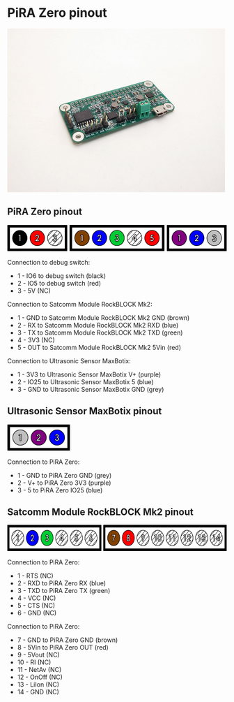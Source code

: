 # PiRA Zero pinout

<img src="/PiRA%20Zero%20pinout/pics/IMG_20171025_102748.jpg"  width="500px" height="375px">

## PiRA Zero pinout

<img src="/PiRA%20Zero%20pinout/pics/PiRA%20pinout%201x3%2B1x5%2B1x3.png"  height="60px">

Connection to debug switch:
 * 1 - IO6 to debug switch (black)
 * 2 - IO5 to debug switch (red)
 * 3 - 5V (NC)

Connection to Satcomm Module RockBLOCK Mk2:
 * 1 - GND to Satcomm Module RockBLOCK Mk2 GND (brown)
 * 2 - RX to Satcomm Module RockBLOCK Mk2 RXD (blue)
 * 3 - TX to Satcomm Module RockBLOCK Mk2 TXD (green)
 * 4 - 3V3 (NC)
 * 5 - OUT to Satcomm Module RockBLOCK Mk2 5Vin (red)
 
 Connection to Ultrasonic Sensor MaxBotix:
 * 1 - 3V3 to Ultrasonic Sensor MaxBotix V+ (purple)
 * 2 - IO25 to Ultrasonic Sensor MaxBotix 5 (blue)
 * 3 - GND to Ultrasonic Sensor MaxBotix GND (grey)

## Ultrasonic Sensor MaxBotix pinout

<img src="/PiRA%20Zero%20pinout/pics/Ultrasonic%20Sensor%20MaxBotix%20pinout%201x3.png"  height="60px">

Connection to PiRA Zero:
 * 1 - GND to PiRA Zero GND (grey)
 * 2 - V+ to PiRA Zero 3V3 (purple)
 * 3 - 5 to PiRA Zero IO25 (blue)
 
 ## Satcomm Module RockBLOCK Mk2 pinout

<img src="/PiRA%20Zero%20pinout/pics/Satcomm%20Module%20RockBLOCK%20Mk2%20pinout%201x6%2B1x8.png"  height="60px">

Connection to PiRA Zero:
 * 1 - RTS (NC)
 * 2 - RXD to PiRA Zero RX (blue)
 * 3 - TXD to PiRA Zero TX (green)
 * 4 - VCC (NC)
 * 5 - CTS (NC)
 * 6 - GND (NC)

Connection to PiRA Zero:
 * 7 - GND to PiRA Zero GND (brown)
 * 8 - 5Vin to PiRA Zero OUT (red)
 * 9 - 5Vout (NC)
 * 10 - RI (NC)
 * 11 - NetAv (NC)
 * 12 - OnOff (NC)
 * 13 - LiIon (NC)
 * 14 - GND (NC)
 
